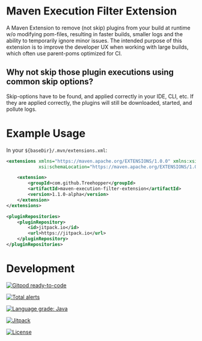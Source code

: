 # Maven Execution Filter Extension
A Maven Extension to remove (not skip) plugins from your build at runtime w/o modifying pom-files, resulting in faster builds, smaller logs and the ability to temporarily ignore minor issues.
The intended purpose of this extension is to improve the developer UX when working with large builds, which often use parent-poms optimized for CI.

## Why not skip those plugin executions using common skip options?
Skip-options have to be found, and applied correctly in your IDE, CLI, etc.
If they are applied correctly, the plugins will still be downloaded, started, and pollute logs.

# Example Usage
In your `${baseDir}/.mvn/extensions.xml`:
```xml
<extensions xmlns="https://maven.apache.org/EXTENSIONS/1.0.0" xmlns:xsi="https://www.w3.org/2001/XMLSchema-instance"
            xsi:schemaLocation="https://maven.apache.org/EXTENSIONS/1.0.0 https://maven.apache.org/xsd/core-extensions-1.0.0.xsd">

    <extension>
        <groupId>com.github.Treehopper</groupId>
        <artifactId>maven-execution-filter-extension</artifactId>
        <version>1.1.0-alpha</version>
    </extension>
</extensions>
```

```xml
<pluginRepositories>
    <pluginRepository>
        <id>jitpack.io</id>
        <url>https://jitpack.io</url>
    </pluginRepository>
</pluginRepositories>
```

# Development
[![Gitpod ready-to-code](https://img.shields.io/badge/Gitpod-ready--to--code-blue?logo=gitpod)](https://gitpod.io/#https://github.com/Treehopper/maven-execution-filter-extension)

[![Total alerts](https://img.shields.io/lgtm/alerts/g/Treehopper/maven-execution-filter-extension.svg?logo=lgtm&logoWidth=18)](https://lgtm.com/projects/g/Treehopper/maven-execution-filter-extension/alerts/)

[![Language grade: Java](https://img.shields.io/lgtm/grade/java/g/Treehopper/maven-execution-filter-extension.svg?logo=lgtm&logoWidth=18)](https://lgtm.com/projects/g/Treehopper/maven-execution-filter-extension/context:java)

[![Jitpack](https://jitpack.io/v/Treehopper/maven-execution-filter-extension.svg)](https://jitpack.io/#Treehopper/maven-execution-filter-extension)

[![License](https://img.shields.io/badge/License-Apache%202.0-blue.svg)](https://opensource.org/licenses/Apache-2.0)